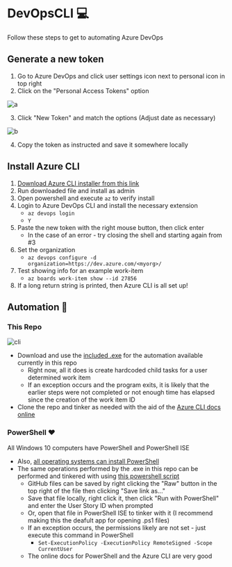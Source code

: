# DevOpsCLI 💻
Follow these steps to get to automating Azure DevOps

## Generate a new token
1. Go to Azure DevOps and click user settings icon next to personal icon in top right
2. Click on the "Personal Access Tokens" option

![a](https://user-images.githubusercontent.com/19335151/182711926-98041f6f-3cf8-4a22-a266-fafcbde90df1.png)

3. Click "New Token" and match the options (Adjust date as necessary)

![b](https://user-images.githubusercontent.com/19335151/182711955-4cf1d3be-4cb0-4155-bc73-7da83be57997.png)

4. Copy the token as instructed and save it somewhere locally

## Install Azure CLI
1. [Download Azure CLI installer from this link](https://aka.ms/installazurecliwindows)
2. Run downloaded file and install as admin
3. Open powershell and execute `az` to verify install
4. Login to Azure DevOps CLI and install the necessary extension
    - `az devops login`
    - `Y`
5. Paste the new token with the right mouse button, then click enter
    - In the case of an error - try closing the shell and starting again from #3
7. Set the organization
    - `az devops configure -d organization=https://dev.azure.com/<myorg>/`
8. Test showing info for an example work-item
    - `az boards work-item show --id 27856`
9. If a long return string is printed, then Azure CLI is all set up!

## Automation 🚀

### This Repo

![cli](https://user-images.githubusercontent.com/19335151/183495833-df1387a7-b0a8-46a3-9144-90f3477b6f81.png)

- Download and use the [included .exe](https://github.com/bradmartin333/DevOpsCLI/raw/master/DevOpsCLI/bin/Release/DevOpsCLI.exe) for the automation available currently in this repo
    - Right now, all it does is create hardcoded child tasks for a user determined work item
    - If an exception occurs and the program exits, it is likely that the earlier steps were not completed or not enough time has elapsed since the creation of the work item ID
- Clone the repo and tinker as needed with the aid of the [Azure CLI docs online](https://docs.microsoft.com/en-us/cli/azure/boards?view=azure-cli-latest)

### PowerShell ❤

All Windows 10 computers have PowerShell and PowerShell ISE
- Also, [all operating systems can install PowerShell](https://github.com/PowerShell/PowerShell)
- The same operations performed by the .exe in this repo can be performed and tinkered with using [this powershell script](https://github.com/bradmartin333/DevOpsCLI/blob/master/MakeTasks.ps1)
    - GitHub files can be saved by right clicking the "Raw" button in the top right of the file then clicking "Save link as..."
    - Save that file locally, right click it, then click "Run with PowerShell" and enter the User Story ID when prompted
    - Or, open that file in PowerShell ISE to tinker with it (I recommend making this the deafult app for opening .ps1 files)
    - If an exception occurs, the permissions likely are not set - just execute this command in PowerShell
        - `Set-ExecutionPolicy -ExecutionPolicy RemoteSigned -Scope CurrentUser`
    - The online docs for PowerShell and the Azure CLI are very good
